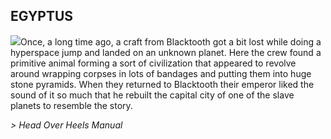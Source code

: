 ## EGYPTUS

![](texture-egyptus.wall.sarcophagus.left)Once, a long time ago, a craft from Blacktooth got a bit lost while doing a
hyperspace jump and landed on an unknown planet. Here the crew found a primitive
animal forming a sort of civilization that appeared to revolve around wrapping
corpses in lots of bandages and putting them into huge stone pyramids. When they
returned to Blacktooth their emperor liked the sound of it so much that he
rebuilt the capital city of one of the slave planets to resemble the story.

*> Head Over Heels Manual*

